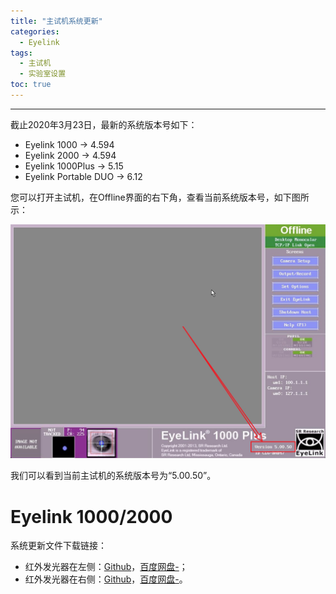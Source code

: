 ```yaml
---
title: "主试机系统更新"
categories:
  - Eyelink
tags:
  - 主试机
  - 实验室设置
toc: true
---
```


---

截止2020年3月23日，最新的系统版本号如下：

* Eyelink 1000 -> 4.594
* Eyelink 2000 -> 4.594
* Eyelink 1000Plus -> 5.15
* Eyelink Portable DUO -> 6.12

您可以打开主试机，在Offline界面的右下角，查看当前系统版本号，如下图所示：

![hsot_1kp_offline](/media/hsot_1kp_offline-1.jpg)

我们可以看到当前主试机的系统版本号为“5.00.50”。

# Eyelink 1000/2000

系统更新文件下载链接：

* 红外发光器在左侧：[Github]()，[百度网盘-]()；
* 红外发光器在右侧：[Github]()，[百度网盘-]()。